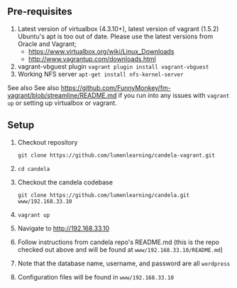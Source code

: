 ## Pre-requisites
1. Latest version of virtualbox (4.3.10+), latest version of vagrant (1.5.2)
  Ubuntu's apt is too out of date. Please use the latest versions from Oracle and Vagrant;
    * https://www.virtualbox.org/wiki/Linux_Downloads
    * http://www.vagrantup.com/downloads.html
1. vagrant-vbguest plugin `vagrant plugin install vagrant-vbguest`
1. Working NFS server
    `apt-get install nfs-kernel-server`

See also See also https://github.com/FunnyMonkey/fm-vagrant/blob/streamline/README.md
if you run into any issues with `vagrant up` or setting up virtualbox or vagrant.

## Setup
1. Checkout repository

    `git clone https://github.com/lumenlearning/candela-vagrant.git`
1. `cd candela`
1. Checkout the candela codebase

    `git clone https://github.com/lumenlearning/candela.git www/192.168.33.10`
1. `vagrant up`
1. Navigate to http://192.168.33.10
1. Follow instructions from candela repo's README.md (this is the repo checked out above and will be found at `www/192.168.33.10/README.md`)
  1. Note that the database name, username, and password are all `wordpress`
  1. Configuration files will be found in `www/192.168.33.10`
